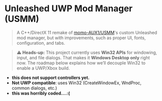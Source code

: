 # Unleashed UWP Mod Manager (USMM)

> A C++/DirectX 11 remake of [momo-AUX1/USMM](https://github.com/momo-AUX1/USMM)'s custom Unleashed mod manager, but with improvements, such as proper UI, fonts, configuration, and tabs.

> ⚠️ **Heads-up:** This project currently uses **Win32 APIs** for windowing, input, and file dialogs. That makes it **Windows Desktop only** right now. The roadmap below explains how we’ll decouple Win32 to enable a UWP/Xbox build.

* **this does not support controllers yet.**
* **Not UWP compatible**: uses Win32 (CreateWindowEx, WndProc, common dialogs, etc.)
* **this was horribly coded....:(** 
